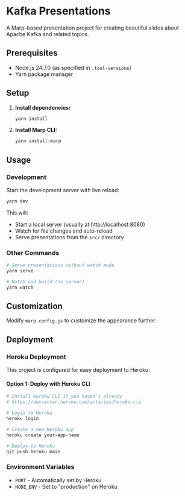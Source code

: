 # Kafka Presentations

A Marp-based presentation project for creating beautiful slides about Apache Kafka and related topics.

## Prerequisites

- Node.js 24.7.0 (as specified in `.tool-versions`)
- Yarn package manager

## Setup

1. **Install dependencies:**

   ```bash
   yarn install
   ```

2. **Install Marp CLI:**
   ```bash
   yarn install:marp
   ```

## Usage

### Development

Start the development server with live reload:

```bash
yarn dev
```

This will:

- Start a local server (usually at http://localhost:8080)
- Watch for file changes and auto-reload
- Serve presentations from the `src/` directory

### Other Commands

```bash
# Serve presentations without watch mode
yarn serve

# Watch and build (no server)
yarn watch
```

## Customization

Modify `marp.config.js` to customize the appearance further.

## Deployment

### Heroku Deployment

This project is configured for easy deployment to Heroku:

#### Option 1: Deploy with Heroku CLI

```bash
# Install Heroku CLI if you haven't already
# https://devcenter.heroku.com/articles/heroku-cli

# Login to Heroku
heroku login

# Create a new Heroku app
heroku create your-app-name

# Deploy to Heroku
git push heroku main
```

### Environment Variables

- `PORT` - Automatically set by Heroku
- `NODE_ENV` - Set to "production" on Heroku
